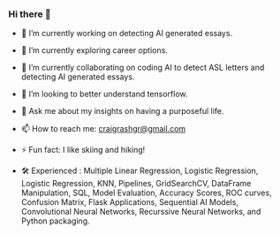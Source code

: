 ### Hi there 👋

- 🔭 I’m currently working on detecting AI generated essays.

- 🌱 I’m currently exploring career options.

- 👯 I’m currently collaborating on coding AI to detect ASL letters and detecting AI generated essays. 

- 🤔 I’m looking to better understand tensorflow.

- 💬 Ask me about my insights on having a purposeful life. 

- 📫 How to reach me: craigrashgr@gmail.com 

- ⚡ Fun fact: I like skiing and hiking!

- 🛠️ Experienced : Multiple Linear Regression, Logistic Regression, Logistic Regression, KNN, Pipelines, GridSearchCV, DataFrame Manipulation, SQL, Model Evaluation, Accuracy Scores, ROC curves, Confusion Matrix, Flask Applications, Sequential AI Models, Convolutional Neural Networks, Recurssive Neural Networks, and Python packaging. 

